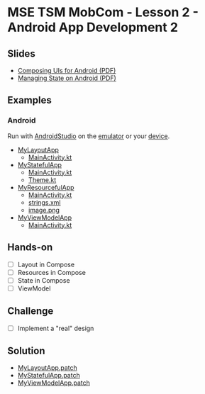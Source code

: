 # MSE TSM MobCom - Lesson 2 - Android App Development 2
## Slides
* [Composing UIs for Android (PDF)](http://www.tamberg.org/mse/2025/hs/TSM_MobCom_ComposingUIsForAndroid.pdf)
* [Managing State on Android (PDF)](http://www.tamberg.org/mse/2025/hs/TSM_MobCom_ManagingStateOnAndroid.pdf)

## Examples
### Android
Run with [AndroidStudio](https://developer.android.com/studio) on the [emulator](https://developer.android.com/codelabs/basic-android-kotlin-compose-emulator) or your [device](https://developer.android.com/codelabs/basic-android-kotlin-compose-connect-device).

* [MyLayoutApp](Android/MyLayoutApp)
    * [MainActivity.kt](Android/MyLayoutApp/app/src/main/java/com/example/mylayoutapp/MainActivity.kt)
* [MyStatefulApp](Android/MyStatefulApp)
    * [MainActivity.kt](Android/MyStatefulApp/app/src/main/java/com/example/mystatefulapp/MainActivity.kt)
    * [Theme.kt](Android/MyStatefulApp/app/src/main/java/com/example/mystatefulapp/ui/theme/Theme.kt)
* [MyResourcefulApp](Android/MyResourcefulApp)
    * [MainActivity.kt](Android/MyResourcefulApp/app/src/main/java/com/example/myresourcefulapp/MainActivity.kt)
    * [strings.xml](Android/MyResourcefulApp/app/src/main/res/values/strings.xml)
    * [image.png](Android/MyResourcefulApp/app/src/main/res/drawable/image.png)
* [MyViewModelApp](Android/MyViewModelApp)
    * [MainActivity.kt](Android/MyViewModelApp/app/src/main/java/com/example/myviewmodelapp/MainActivity.kt)

## Hands-on
* [ ] Layout in Compose
* [ ] Resources in Compose
* [ ] State in Compose
* [ ] ViewModel

## Challenge
* [ ] Implement a "real" design

## Solution
* [MyLayoutApp.patch](Android/MyLayoutApp.patch)
* [MyStatefulApp.patch](Android/MyStatefulApp.patch)
* [MyViewModelApp.patch](Android/MyViewModelApp.patch)
